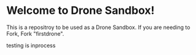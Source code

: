 # Welcome to Drone Sandbox!

This is a repositroy to be used as a Drone Sandbox. 
If you are needing to Fork, Fork "firstdrone".

testing is inprocess
